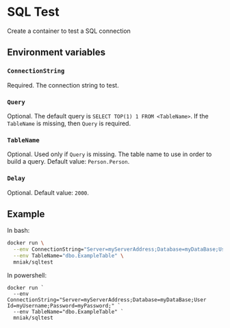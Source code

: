 SQL Test
============================

Create a container to test a SQL connection

## Environment variables

### `ConnectionString`
Required.
The connection string to test.

### `Query`
Optional.
The default query is `SELECT TOP(1) 1 FROM <TableName>`.
If the `TableName` is missing, then `Query` is required.

### `TableName`
Optional.
Used only if `Query` is missing.
The table name to use in order to build a query.
Default value: `Person.Person`.

### `Delay`
Optional. Default value: `2000`.


## Example

In bash:
```bash
docker run \
  --env ConnectionString="Server=myServerAddress;Database=myDataBase;User Id=myUsername;Password=myPassword;" \
  --env TableName="dbo.ExampleTable" \
  mniak/sqltest
```

In powershell:
```
docker run `
  --env ConnectionString="Server=myServerAddress;Database=myDataBase;User Id=myUsername;Password=myPassword;" `
  --env TableName="dbo.ExampleTable" `
  mniak/sqltest
```